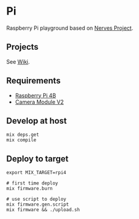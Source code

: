 # Pi

Raspberry Pi playground based on [Nerves Project](https://www.nerves-project.org).

## Projects
See [Wiki](https://github.com/goofansu/pi/wiki#projects).

## Requirements

- [Raspberry Pi 4B](https://www.raspberrypi.org/products/raspberry-pi-4-model-b/)
- [Camera Module V2](https://www.raspberrypi.org/products/camera-module-v2/)

## Develop at host

```shell
mix deps.get
mix compile
```

## Deploy to target

```shell
export MIX_TARGET=rpi4

# first time deploy
mix firmware.burn

# use script to deploy
mix firmware.gen.script
mix firmware && ./upload.sh
```
